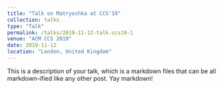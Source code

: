 ```yaml
---
title: "Talk on Matryoshka at CCS'19"
collection: talks
type: "Talk"
permalink: /talks/2019-11-12-talk-ccs19-1
venue: "ACM CCS 2019"
date: 2019-11-12
location: "London, United Kingdom"
---
```


This is a description of your talk, which is a markdown files that can be all markdown-ified like any other post. Yay markdown!
